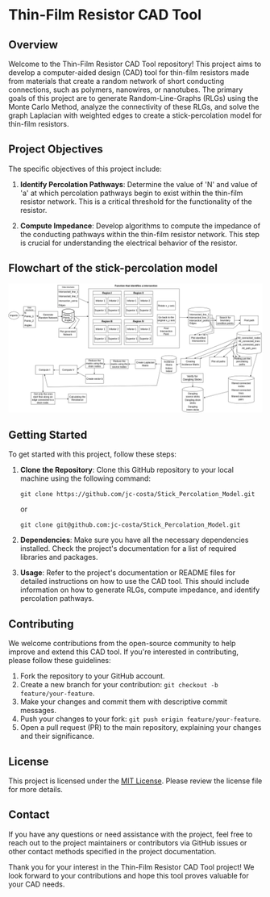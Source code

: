 # Thin-Film Resistor CAD Tool

## Overview

Welcome to the Thin-Film Resistor CAD Tool repository! This project aims to develop a computer-aided design (CAD) tool for thin-film resistors made from materials that create a random network of short conducting connections, such as polymers, nanowires, or nanotubes. The primary goals of this project are to generate Random-Line-Graphs (RLGs) using the Monte Carlo Method, analyze the connectivity of these RLGs, and solve the graph Laplacian with weighted edges to create a stick-percolation model for thin-film resistors.

## Project Objectives

The specific objectives of this project include:

1. **Identify Percolation Pathways**: Determine the value of 'N' and value of 'a' at which percolation pathways begin to exist within the thin-film resistor network. This is a critical threshold for the functionality of the resistor.
   
2. **Compute Impedance**: Develop algorithms to compute the impedance of the conducting pathways within the thin-film resistor network. This step is crucial for understanding the electrical behavior of the resistor.

## Flowchart of the stick-percolation model

![Flowchart of the stick-percolation model](flowchart.png)
## Getting Started

To get started with this project, follow these steps:

1. **Clone the Repository**: Clone this GitHub repository to your local machine using the following command:

   ```
   git clone https://github.com/jc-costa/Stick_Percolation_Model.git
   ```
   or
   ```
   git clone git@github.com:jc-costa/Stick_Percolation_Model.git
   ```

2. **Dependencies**: Make sure you have all the necessary dependencies installed. Check the project's documentation for a list of required libraries and packages.

3. **Usage**: Refer to the project's documentation or README files for detailed instructions on how to use the CAD tool. This should include information on how to generate RLGs, compute impedance, and identify percolation pathways.

## Contributing

We welcome contributions from the open-source community to help improve and extend this CAD tool. If you're interested in contributing, please follow these guidelines:

1. Fork the repository to your GitHub account.
2. Create a new branch for your contribution: `git checkout -b feature/your-feature`.
3. Make your changes and commit them with descriptive commit messages.
4. Push your changes to your fork: `git push origin feature/your-feature`.
5. Open a pull request (PR) to the main repository, explaining your changes and their significance.

## License

This project is licensed under the [MIT License](LICENSE). Please review the license file for more details.

## Contact

If you have any questions or need assistance with the project, feel free to reach out to the project maintainers or contributors via GitHub issues or other contact methods specified in the project documentation.

Thank you for your interest in the Thin-Film Resistor CAD Tool project! We look forward to your contributions and hope this tool proves valuable for your CAD needs.
